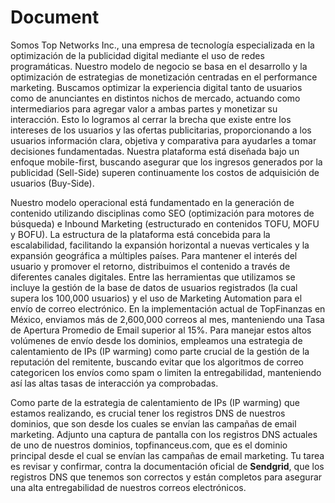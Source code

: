 # Document

<Contexto>

Somos Top Networks Inc., una empresa de tecnología especializada en la optimización de la publicidad digital mediante el uso de redes programáticas. Nuestro modelo de negocio se basa en el desarrollo y la optimización de estrategias de monetización centradas en el performance marketing. Buscamos optimizar la experiencia digital tanto de usuarios como de anunciantes en distintos nichos de mercado, actuando como intermediarios para agregar valor a ambas partes y monetizar su interacción. Esto lo logramos al cerrar la brecha que existe entre los intereses de los usuarios y las ofertas publicitarias, proporcionando a los usuarios información clara, objetiva y comparativa para ayudarles a tomar decisiones fundamentadas. Nuestra plataforma está diseñada bajo un enfoque mobile-first, buscando asegurar que los ingresos generados por la publicidad (Sell-Side) superen continuamente los costos de adquisición de usuarios (Buy-Side).

Nuestro modelo operacional está fundamentado en la generación de contenido utilizando disciplinas como SEO (optimización para motores de búsqueda) e Inbound Marketing (estructurado en contenidos TOFU, MOFU y BOFU). La estructura de la plataforma está concebida para la escalabilidad, facilitando la expansión horizontal a nuevas verticales y la expansión geográfica a múltiples países. Para mantener el interés del usuario y promover el retorno, distribuimos el contenido a través de diferentes canales digitales. Entre las herramientas que utilizamos se incluye la gestión de la base de datos de usuarios registrados (la cual supera los 100,000 usuarios) y el uso de Marketing Automation para el envío de correo electrónico. En la implementación actual de TopFinanzas en México, enviamos más de 2,600,000 correos al mes, manteniendo una Tasa de Apertura Promedio de Email superior al 15%. Para manejar estos altos volúmenes de envío desde los dominios, empleamos una estrategia de calentamiento de IPs (IP warming) como parte crucial de la gestión de la reputación del remitente, buscando evitar que los algoritmos de correo categoricen los envíos como spam o limiten la entregabilidad, manteniendo así las altas tasas de interacción ya comprobadas.

</Contexto> 

<Tarea>

Como parte de la estrategia de calentamiento de IPs (IP warming) que estamos realizando, es crucial tener los registros DNS de nuestros dominios, que son desde los cuales se envían las campañas de email marketing. Adjunto una captura de pantalla con los registros DNS actuales de uno de nuestros dominios, topfinanceus.com, que es el dominio principal desde el cual se envían las campañas de email marketing. Tu tarea es revisar y confirmar, contra la documentación oficial de **Sendgrid**, que los registros DNS que tenemos son correctos y están completos para asegurar una alta entregabilidad de nuestros correos electrónicos.

</Tarea>

